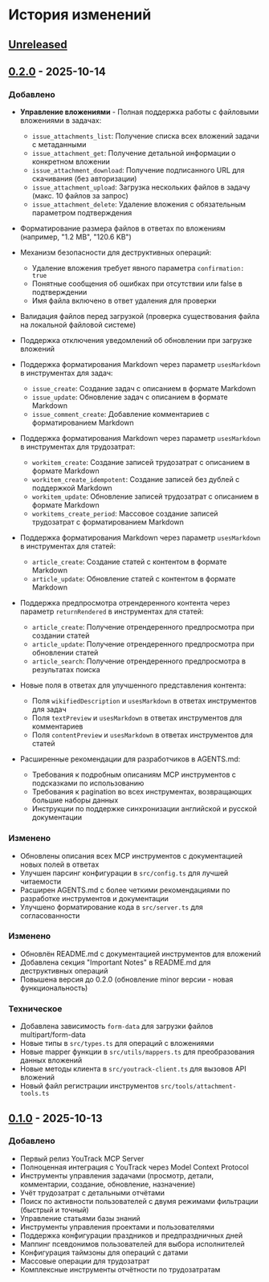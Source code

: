 # История изменений

## [Unreleased]

## [0.2.0] - 2025-10-14

### Добавлено

- **Управление вложениями** - Полная поддержка работы с файловыми вложениями в задачах:
  - `issue_attachments_list`: Получение списка всех вложений задачи с метаданными
  - `issue_attachment_get`: Получение детальной информации о конкретном вложении
  - `issue_attachment_download`: Получение подписанного URL для скачивания (без авторизации)
  - `issue_attachment_upload`: Загрузка нескольких файлов в задачу (макс. 10 файлов за запрос)
  - `issue_attachment_delete`: Удаление вложения с обязательным параметром подтверждения
- Форматирование размера файлов в ответах по вложениям (например, "1.2 MB", "120.6 KB")
- Механизм безопасности для деструктивных операций:
  - Удаление вложения требует явного параметра `confirmation: true`
  - Понятные сообщения об ошибках при отсутствии или false в подтверждении
  - Имя файла включено в ответ удаления для проверки
- Валидация файлов перед загрузкой (проверка существования файла на локальной файловой системе)
- Поддержка отключения уведомлений об обновлении при загрузке вложений

- Поддержка форматирования Markdown через параметр `usesMarkdown` в инструментах для задач:
  - `issue_create`: Создание задач с описанием в формате Markdown
  - `issue_update`: Обновление задач с описанием в формате Markdown
  - `issue_comment_create`: Добавление комментариев с форматированием Markdown
- Поддержка форматирования Markdown через параметр `usesMarkdown` в инструментах для трудозатрат:
  - `workitem_create`: Создание записей трудозатрат с описанием в формате Markdown
  - `workitem_create_idempotent`: Создание записей без дублей с поддержкой Markdown
  - `workitem_update`: Обновление записей трудозатрат с описанием в формате Markdown
  - `workitems_create_period`: Массовое создание записей трудозатрат с форматированием Markdown
- Поддержка форматирования Markdown через параметр `usesMarkdown` в инструментах для статей:
  - `article_create`: Создание статей с контентом в формате Markdown
  - `article_update`: Обновление статей с контентом в формате Markdown
- Поддержка предпросмотра отрендеренного контента через параметр `returnRendered` в инструментах для статей:
  - `article_create`: Получение отрендеренного предпросмотра при создании статей
  - `article_update`: Получение отрендеренного предпросмотра при обновлении статей
  - `article_search`: Получение отрендеренного предпросмотра в результатах поиска
- Новые поля в ответах для улучшенного представления контента:
  - Поля `wikifiedDescription` и `usesMarkdown` в ответах инструментов для задач
  - Поля `textPreview` и `usesMarkdown` в ответах инструментов для комментариев
  - Поля `contentPreview` и `usesMarkdown` в ответах инструментов для статей
- Расширенные рекомендации для разработчиков в AGENTS.md:
  - Требования к подробным описаниям MCP инструментов с подсказками по использованию
  - Требования к pagination во всех инструментах, возвращающих большие наборы данных
  - Инструкции по поддержке синхронизации английской и русской документации

### Изменено

- Обновлены описания всех MCP инструментов с документацией новых полей в ответах
- Улучшен парсинг конфигурации в `src/config.ts` для лучшей читаемости
- Расширен AGENTS.md с более четкими рекомендациями по разработке инструментов и документации
- Улучшено форматирование кода в `src/server.ts` для согласованности

### Изменено

- Обновлён README.md с документацией инструментов для вложений
- Добавлена секция "Important Notes" в README.md для деструктивных операций
- Повышена версия до 0.2.0 (обновление minor версии - новая функциональность)

### Техническое

- Добавлена зависимость `form-data` для загрузки файлов multipart/form-data
- Новые типы в `src/types.ts` для операций с вложениями
- Новые mapper функции в `src/utils/mappers.ts` для преобразования данных вложений
- Новые методы клиента в `src/youtrack-client.ts` для вызовов API вложений
- Новый файл регистрации инструментов `src/tools/attachment-tools.ts`

## [0.1.0] - 2025-10-13

### Добавлено

- Первый релиз YouTrack MCP Server
- Полноценная интеграция с YouTrack через Model Context Protocol
- Инструменты управления задачами (просмотр, детали, комментарии, создание, обновление, назначение)
- Учёт трудозатрат с детальными отчётами
- Поиск по активности пользователей с двумя режимами фильтрации (быстрый и точный)
- Управление статьями базы знаний
- Инструменты управления проектами и пользователями
- Поддержка конфигурации праздников и предпраздничных дней
- Маппинг псевдонимов пользователей для выбора исполнителей
- Конфигурация таймзоны для операций с датами
- Массовые операции для трудозатрат
- Комплексные инструменты отчётности по трудозатратам

[Unreleased]: https://github.com/VitalyOstanin/youtrack-mcp/compare/v0.2.0...HEAD
[0.2.0]: https://github.com/VitalyOstanin/youtrack-mcp/compare/v0.1.0...v0.2.0
[0.1.0]: https://github.com/VitalyOstanin/youtrack-mcp/releases/tag/v0.1.0

